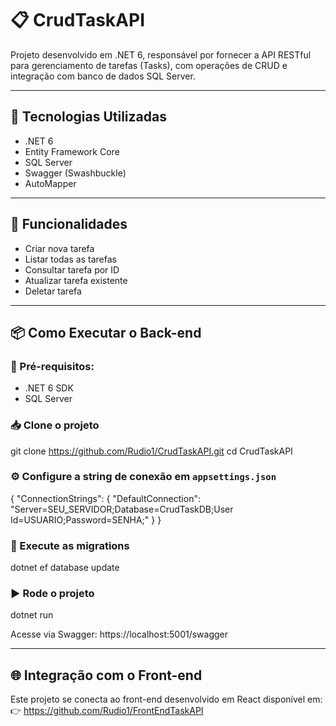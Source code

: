 # 📋 CrudTaskAPI

Projeto desenvolvido em .NET 6, responsável por fornecer a API RESTful para gerenciamento de tarefas (Tasks), com operações de CRUD e integração com banco de dados SQL Server.

---

## 📌 Tecnologias Utilizadas

- .NET 6
- Entity Framework Core
- SQL Server
- Swagger (Swashbuckle)
- AutoMapper

---

## 📖 Funcionalidades

- Criar nova tarefa
- Listar todas as tarefas
- Consultar tarefa por ID
- Atualizar tarefa existente
- Deletar tarefa

---

## 📦 Como Executar o Back-end

### 📑 Pré-requisitos:
- .NET 6 SDK
- SQL Server

### 📥 Clone o projeto

git clone https://github.com/Rudio1/CrudTaskAPI.git
cd CrudTaskAPI

### ⚙️ Configure a string de conexão em `appsettings.json`

{
  "ConnectionStrings": {
    "DefaultConnection": "Server=SEU_SERVIDOR;Database=CrudTaskDB;User Id=USUARIO;Password=SENHA;"
  }
}

### 📌 Execute as migrations

dotnet ef database update

### ▶️ Rode o projeto

dotnet run

Acesse via Swagger:
https://localhost:5001/swagger

---

## 🌐 Integração com o Front-end

Este projeto se conecta ao front-end desenvolvido em React disponível em:
👉 https://github.com/Rudio1/FrontEndTaskAPI

